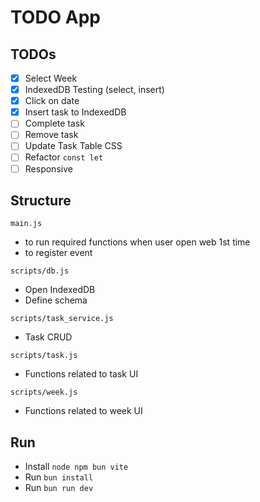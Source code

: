 
# TODO App

## TODOs
- [x] Select Week
- [x] IndexedDB Testing (select, insert)
- [x] Click on date
- [x] Insert task to IndexedDB
- [ ] Complete task
- [ ] Remove task
- [ ] Update Task Table CSS
- [ ] Refactor `const let`
- [ ] Responsive

## Structure

`main.js`
- to run required functions when user open web 1st time
- to register event

`scripts/db.js`
- Open IndexedDB
- Define schema

`scripts/task_service.js`
- Task CRUD

`scripts/task.js`
- Functions related to task UI

`scripts/week.js`
- Functions related to week UI

## Run
- Install `node npm bun vite`
- Run `bun install`
- Run `bun run dev`

